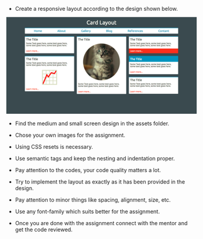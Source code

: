 - Create a responsive layout according to the design shown below.

![CSS Grid Assignment I](https://raw.githubusercontent.com/suraj122/AC-STYLE-images/master/css-grid/assignment-1/card.png)

- Find the medium and small screen design in the assets folder.


<!-- ..... -->
- Chose your own images for the assignment.

- Using CSS resets is necessary.

- Use semantic tags and keep the nesting and indentation proper.

- Pay attention to the codes, your code quality matters a lot.

- Try to implement the layout as exactly as it has been provided in the design.

- Pay attention to minor things like spacing, alignment, size, etc.

- Use any font-family which suits better for the assignment.

- Once you are done with the assignment connect with the mentor and get the code reviewed.
